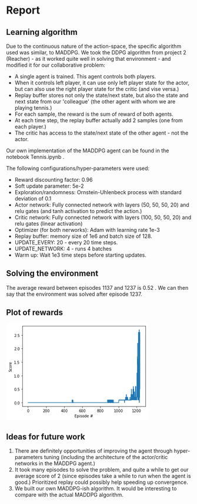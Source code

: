 # Report

## Learning algorithm
Due to the continuous nature of the action-space, the specific algorithm used was similar, to MADDPG.
We took the DDPG algorithm from project 2 (Reacher) - as it worked quite well in solving that environment - and modified it for our collaborative problem:
- A single agent is trained. This agent controls both players.
- When it controls left player, it can use only left player state for the actor, but can also use the right player state for the critic (and vise versa.)
- Replay buffer stores not only the state/next state, but also the state and next state from our 'colleague' (the other agent with whom we are playing tennis.)
- For each sample, the reward is the sum of reward of both agents.
- At each time step, the replay buffer actually add 2 samples (one from each player.)
- The critic has access to the state/next state of the other agent - not the actor.

Our own implementation of the MADDPG agent can be found in the notebook Tennis.ipynb .

The following configurations/hyper-parameters were used:
- Reward discounting factor: 0.96
- Soft update parameter: 5e-2
- Exploration/randomness: Ornstein-Uhlenbeck process with standard deviation of 0.1
- Actor network: Fully connected network with layers (50, 50, 50, 20) and relu gates (and tanh activation to predict the action.)
- Critic network: Fully connected network with layers (100, 50, 50, 20) and relu gates (linear activation)
- Optimizer (for both nerworks): Adam with learning rate 1e-3 
- Replay buffer: memory size of 1e6 and batch size of 128.
- UPDATE_EVERY: 20 - every 20 time steps.
- UPDATE_NETWORK: 4 - runs 4 batches
- Warm up: Wait 1e3 time steps before starting updates.

   
## Solving the environment
The average reward between episodes 1137 and 1237 is 0.52 . We can then say that the environment
was solved after episode 1237.

## Plot of rewards
![image info](./tennis_scores.png)

## Ideas for future work

1. There are definitely opportunities of improving the agent through hyper-parameters tuning (including the architecture of the actor/critic networks in the MADDPG agent.)
2. It took many episodes to solve the problem, and quite a while to get our average score of 2 (since episodes take a while to run when the agent is good.) Prioritized replay could possibly help speeding up convergence.
3. We built our own MADDPG-ish algorithm. It would be interesting to compare with the actual MADDPG algorithm.